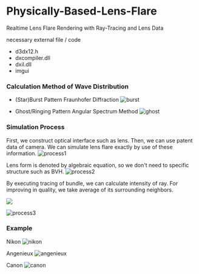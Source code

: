 # Physically-Based-Lens-Flare
Realtime Lens Flare Rendering with Ray-Tracing and Lens Data

necessary external file / code
- d3dx12.h
- dxcompiler.dll
- dxil.dll
- imgui

### Calculation Method of Wave Distribution
- (Star)Burst Pattern
Fraunhofer Diffraction
![burst](https://user-images.githubusercontent.com/65929274/147729251-25154030-9cef-4f07-8895-01fbd01f3513.png)

- Ghost/Ringing Pattern
Angular Spectrum Method
![ghost](https://user-images.githubusercontent.com/65929274/147729265-d0b010c4-6bce-4956-989b-2120d8b62912.png)

### Simulation Process
First, we construct optical interface such as lens. Then, we can use patent data of camera.
We can simulate lens flare exactly by use of these information.
![process1](https://user-images.githubusercontent.com/65929274/147752414-3aa92a54-e088-46e5-9dca-1020ba5be6b1.png)

Lens form is denoted by algebraic equation, so we don't need to specific structure such as BVH.
![process2](https://user-images.githubusercontent.com/65929274/147752156-ae8adbb9-dfac-4767-bb94-43a67b0b1589.png)

By executing tracing of bundle, we can calculate intensity of ray. For improving in quality, we take average of its surrounding neighbors.

<img src="https://render.githubusercontent.com/render/math?math=I=\frac{S_{\text{base}}}{\sum_{n=0}^{3}S_{n}}">


![process3](https://user-images.githubusercontent.com/65929274/147752267-cd979149-b8ca-455e-9527-6689375d1d6f.png)


### Example
Nikon
![nikon](https://user-images.githubusercontent.com/65929274/148566646-64e4e430-d3b5-4e91-b9d0-bb14d0376fd7.png)

Angenieux
![angenieux](https://user-images.githubusercontent.com/65929274/148566701-6e538d2d-0df0-4027-a9cb-19ac18c7a847.png)

Canon
![canon](https://user-images.githubusercontent.com/65929274/148566743-07f40451-f518-442b-858f-ada39f72556f.png)